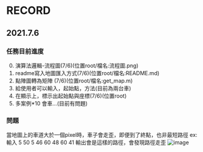 # RECORD
## 2021.7.6
### 任務目前進度
0. 演算法邏輯-流程圖(7/6)(位置root/檔名:流程圖.png)
2. readme寫入地圖匯入方式(7/6)(位置root/檔名:README.md)
3. 點陣圖轉為矩陣 (7/6)(位置root/檔名:get_map.m)
4. 給使用者可以輸入，起始點，方法(目前為兩台車)
5. 在顯示上，標示出起始點與座標(7/6)(位置root)
6. 多案例*10 會車...(目前有問題)

### 問題
當地圖上的車道大於一個pixel時，車子會走歪，即便到了終點，也非最短路徑
ex:輸入
5
50
5
46
60
48
60
41
輸出會是這樣的路徑，會發現路徑走歪
![image](https://user-images.githubusercontent.com/38370262/124549787-3f97b400-de62-11eb-8bf9-16052af743ce.png)

